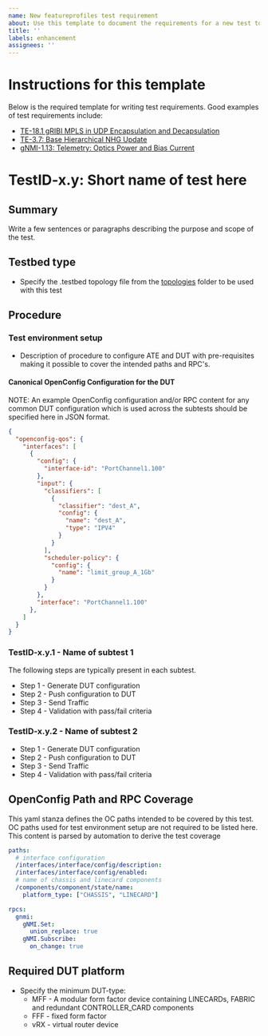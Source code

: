 ```yaml
---
name: New featureprofiles test requirement
about: Use this template to document the requirements for a new test to be implemented.
title: ''
labels: enhancement
assignees: ''
---
```


# Instructions for this template

Below is the required template for writing test requirements.  Good examples of test
requirements include:

* [TE-18.1 gRIBI MPLS in UDP Encapsulation and Decapsulation](https://github.com/openconfig/featureprofiles/blob/main/feature/gribi/otg_tests/mpls_in_udp/README.md)
* [TE-3.7: Base Hierarchical NHG Update](/feature/gribi/otg_tests/base_hierarchical_nhg_update/README.md)
* [gNMI-1.13: Telemetry: Optics Power and Bias Current](https://github.com/openconfig/featureprofiles/blob/main/feature/platform/tests/optics_power_and_bias_current_test/README.md)

# TestID-x.y: Short name of test here

## Summary

Write a few sentences or paragraphs describing the purpose and scope of the test.

## Testbed type

* Specify the .testbed topology file from the [topologies](https://github.com/openconfig/featureprofiles/tree/main/topologies) folder to be used with this test

## Procedure

### Test environment setup

* Description of procedure to configure ATE and DUT with pre-requisites making it possible to cover the intended paths and RPC's.

#### Canonical OpenConfig Configuration for the DUT

NOTE: An example OpenConfig configuration and/or RPC content for any common
DUT configuration which is used across the subtests should be specified
here in JSON format.

```json
{
  "openconfig-qos": {
    "interfaces": [
      {
        "config": {
          "interface-id": "PortChannel1.100"
        },
        "input": {
          "classifiers": [
            {
              "classifier": "dest_A",
              "config": {
                "name": "dest_A",
                "type": "IPV4"
              }
            }
          ],
          "scheduler-policy": {
            "config": {
              "name": "limit_group_A_1Gb"
            }
          }
        },
        "interface": "PortChannel1.100"
      },
    ]
  }
}
```

### TestID-x.y.1 - Name of subtest 1

The following steps are typically present in each subtest.

* Step 1 - Generate DUT configuration
* Step 2 - Push configuration to DUT
* Step 3 - Send Traffic
* Step 4 - Validation with pass/fail criteria

### TestID-x.y.2 - Name of subtest 2

* Step 1 - Generate DUT configuration
* Step 2 - Push configuration to DUT
* Step 3 - Send Traffic
* Step 4 - Validation with pass/fail criteria

## OpenConfig Path and RPC Coverage

This yaml stanza defines the OC paths intended to be covered by this test.  OC paths used
for test environment setup are not required to be listed here. This content is parsed by
automation to derive the test coverage

```yaml
paths:
  # interface configuration
  /interfaces/interface/config/description:
  /interfaces/interface/config/enabled:
  # name of chassis and linecard components
  /components/component/state/name:
    platform_type: ["CHASSIS", "LINECARD"]

rpcs:
  gnmi:
    gNMI.Set:
      union_replace: true
    gNMI.Subscribe:
      on_change: true
```

## Required DUT platform

* Specify the minimum DUT-type:
  * MFF - A modular form factor device containing LINECARDs, FABRIC and redundant CONTROLLER_CARD components
  * FFF - fixed form factor
  * vRX - virtual router device
